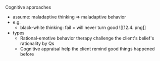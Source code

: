 
Cognitive approaches
- assume: maladaptive thinking => maladaptive behavior
- e.g.
	- black-white thinking: fail = will never turn good
![[12.4..png]]
- types
	- Rational-emotive behavior therapy
	    challenge the client's belief's rationality by Qs
	- Cognitive appraisal
	    help the client remind good things happened before
